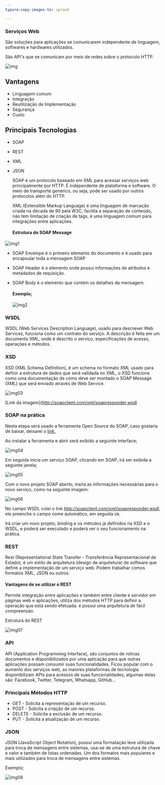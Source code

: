 ```yaml
---
typora-copy-images-to: upload

---
```


### Serviços Web

São soluções para aplicações se comunicarem independente de linguagem, softwares e hardwares utilizados.

São API's que se comunicam por meio de redes sobre o protocolo HTTP.

![img](https://github.com/Cleber-Woheriton/desafio-github-repositorio/blob/main/Fundamentos_de_Arquitetura_de_Sistemas/img/img0.png?raw=true)

## Vantagens


- Linguagem comum
- Integração
- Reutilização de Implementação
- Segurança
- Custo

## Principais Tecnologias

- SOAP

- REST

- XML

- JSON

  SOAP é um protocolo baseado em XML para acessar serviços web principalmente por HTTP. É independente de plataforma e software. O meio de transporte genérico, ou seja, pode ser usado por outros protocolos além do HTTP.

  XML (Extensible Markup Language) é uma linguagem de marcação criada na década de 90 pela W3C, facilita a separação de conteúdo, não tem limitação de criação de tags, é uma linguagem comum para integrações entre aplicações.

  #### Estrutura do SOAP Message

  

![img1](https://github.com/Cleber-Woheriton/desafio-github-repositorio/blob/main/Fundamentos_de_Arquitetura_de_Sistemas/img/img01.png?raw=true)



- SOAP Envelope é o primeiro elemento do documento e é usado para encapsular toda a mensagem SOAP

- SOAP Header é o elemento onde possui informações de atributos e metadados de requisição.

- SOAP Body é o elemento que contém os detalhes da mensagem.

  #### Exemplo;

  ![img2](https://github.com/Cleber-Woheriton/desafio-github-repositorio/blob/main/Fundamentos_de_Arquitetura_de_Sistemas/img/img02.png?raw=true)

### WSDL

WSDL (Web Services Description Language), usado para descrever Web Services, funciona como um contrato do serviço. A descrição é feita em um documento XML, onde é descrito o serviço, especificações de acesso, operações e métodos.

### XSD

XSD (XML Schema Definition), é um schema no formato XML usado para definir a estrutura de dados que será validada no XML, o XSD funciona como uma documentação de como deve ser montado o SOAP Message (XML) que será enviado através de Web Service.

![img03](https://github.com/Cleber-Woheriton/desafio-github-repositorio/blob/main/Fundamentos_de_Arquitetura_de_Sistemas/img/img03.png?raw=true)

[Link da imagem](http://soapclient.com/xml/soapresponder.wsdl 

### SOAP na prática

Nesta etapa será usado a ferramenta Open Source do SOAP, caso gostaria de baixar, deixarei o [link.](https://www.soapui.org/downloads/soapui/)

Ao instalar a ferramenta e abrir será exibido a seguinte interface; 

![img04](https://github.com/Cleber-Woheriton/desafio-github-repositorio/blob/main/Fundamentos_de_Arquitetura_de_Sistemas/img/img04.png?raw=true)

Em seguida inicia um serviço SOAP, clicando em SOAP, irá ser exibida a seguinte janela;

![img05](https://github.com/Cleber-Woheriton/desafio-github-repositorio/blob/main/Fundamentos_de_Arquitetura_de_Sistemas/img/img05.png?raw=true)

Com o novo projeto SOAP aberto, insira as informações necessárias para o novo serviço, como na seguinte imagem:

![img06](https://github.com/Cleber-Woheriton/desafio-github-repositorio/blob/main/Fundamentos_de_Arquitetura_de_Sistemas/img/img06.png?raw=true)

No campo WSDL colei o link http://soapclient.com/xml/soapresponder.wsdl, ele preenche o campo nome automático, em seguida ok.

Irá criar um novo projeto, binding e os métodos já definidos na XSD e o WSDL, e poderá ser executado e poderá ver o seu funcionamento na prática. 

### REST

Rest (Representational State Transfer - Transferência Representacional de Estado), é um estilo de arquitetura (design de arquitetura) de software que define a implementação de um serviço web. Podem trabalhar comos formatos XML, JSON ou outros.

#### Vantagens de se utilizar o REST

Permite integração entre aplicações e também entre cliente e servidor em páginas web e aplicações, utiliza dos métodos HTTP para definir a operação que está sendo efetuada. e possuí uma arquitetura de fácil compreensão.

Estrutura do REST

![img07](https://github.com/Cleber-Woheriton/desafio-github-repositorio/blob/main/Fundamentos_de_Arquitetura_de_Sistemas/img/img07.png?raw=true)

### API

API (Application Programming Interface), são conjuntos de rotinas documentos e disponibilizados por uma aplicação para que outras aplicações possam consumir suas funcionalidades. Ficou popular com o aumento dos serviços web, as maiores plataformas de tecnologia disponibilizam APIs para acessos de suas funcionalidades, algumas delas são: Facebook, Twitter, Telegram, Whatsapp, GitHub... 

### Principais Métodos HTTP

- GET - Solicita a representação de um recurso.
- POST - Solicita  a criação de um recurso.
- DELETE - Solicita a exclusão de um recurso.
- PUT - Solicita a atualização de um recurso.

### JSON

JSON (JavaScript Object Notation), possuí uma formatação leve utilizada para troca de mensagens entre sistemas, usa-se de uma estrutura de chave e valor e também de listas ordenadas. Um dos formatos mais populares e mais utilizados para troca de mensagens entre sistemas.

Exemplo;

![img08](https://github.com/Cleber-Woheriton/desafio-github-repositorio/blob/main/Fundamentos_de_Arquitetura_de_Sistemas/img/img08.png?raw=true)

